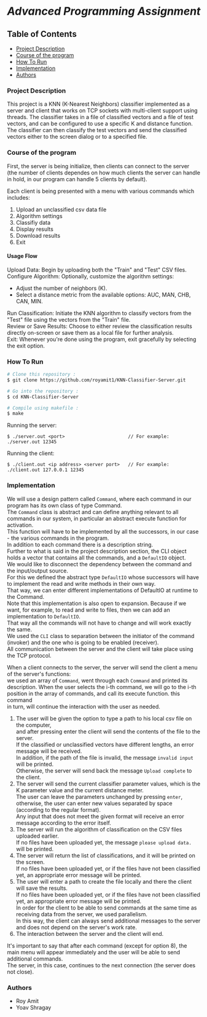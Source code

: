 # *__Advanced Programming Assignment__*

## Table of Contents
* [Project Description](#project-description)
* [Course of the program](#course-of-the-program)
* [How To Run](#how-to-run)
* [Implementation](#implementation)
* [Authors](#authors)

### Project Description
This project is a KNN (K-Nearest Neighbors) classifier implemented as a server and client that works on TCP sockets with multi-client support using threads. The classifier takes in a file of classified vectors and a file of test vectors, and can be configured to use a specific K and distance function. The classifier can then classify the test vectors and send the classified vectors either to the screen dialog or to a specified file.  

### Course of the program
First, the server is being initialize, then clients can connect to the server (the number of clients dependes on how much clients the server can handle in hold, in our program can handle 5 clients by default).

Each client is being presented with a menu with various commands which includes:
1. Upload an unclassified csv data file
2. Algorithm settings
3. Classifiy data
4. Display results
5. Download results
8. Exit

#### Usage Flow
Upload Data: Begin by uploading both the "Train" and "Test" CSV files.  
Configure Algorithm: Optionally, customize the algorithm settings:
- Adjust the number of neighbors (K).  
- Select a distance metric from the available options: AUC, MAN, CHB, CAN, MIN.

Run Classification: Initiate the KNN algorithm to classify vectors from the "Test" file using the vectors from the "Train" file.  
Review or Save Results: Choose to either review the classification results directly on-screen or save them as a local file for further analysis.  
Exit: Whenever you're done using the program, exit gracefully by selecting the exit option.  


### How To Run  

```bash
# Clone this repository :
$ git clone https://github.com/royamit1/KNN-Classifier-Server.git

# Go into the repository :
$ cd KNN-Classifier-Server

# Compile using makefile :
$ make
```

Running the server:  
<pre><code>$ ./server.out &#60port&#62                       // For example: ./server.out 12345</code></pre>
Running the client:  
<pre><code>$ ./client.out &#60ip address&#62 &#60server port&#62   // For example: ./client.out 127.0.0.1 12345</code></pre>


### Implementation
We will use a design pattern called `Command`, where each command in our program has its own class of type Command.  
The `Command` class is abstract and can define anything relevant to all commands in our system,
in particular an abstract execute function for activation.  
This function will have to be implemented by all the successors, in our case - the various commands in the program.  
In addition to each command there is a description string.  
Further to what is said in the project description section, the CLI object holds a vector that contains all the commands, and a `DefaultIO` object.  
We would like to disconnect the dependency between the command and the input/output source.  
For this we defined the abstract type `DefaultIO` whose successors will have to implement the read and write methods in their own way.  
That way, we can enter different implementations of DefaultIO at runtime to the Command.  
Note that this implementation is also open to expansion. Because if we want, for example, to read and write to files, then we can add an implementation to `DefaultIO`.    
That way all the commands will not have to change and will work exactly the same.  
We used the `CLI` class to separation between the initiator of the command (invoker) and the one who is going to be
enabled (receiver).  
All communication between the server and the client will take place using the TCP protocol.  

When a client connects to the server, the server will send the client a menu of the server's functions:   
we used an array of `Command`, went through each `Command` and printed its description. When the user selects the i-th   command, we will go to the i-th position in the array of commands, and call its execute function. this command  
in turn, will continue the interaction with the user as needed.  
1. The user will be given the option to type a path to his local csv file on the computer,  
and after pressing enter the client will send the contents of the file to the server.  
If the classified or unclassified vectors have different lengths, an error message will be received.  
In addition, if the path of the file is invalid, the message `invalid input` will be printed.  
Otherwise, the server will send back the message `Upload complete` to the client.  
2. The server will send the current classifier parameter values, which is the K parameter value
and the current distance meter.  
The user can leave the parameters unchanged by pressing `enter`, otherwise, the user can enter new values separated by space (according to the regular format).  
Any input that does not meet the given format will receive an error message according to the error itself.  
3. The server will run the algorithm of classification on the CSV files uploaded earlier.  
If no files have been uploaded yet, the message `please upload data.` will be printed.  
4. The server will return the list of classifications, and it will be printed on the screen.  
If no files have been uploaded yet, or if the files have not been classified yet, an appropriate error message will be printed.  
5. The user will enter a path to create the file locally and there the client will save the results.  
If no files have been uploaded yet, or if the files have not been classified yet, an appropriate error message will be printed.  
In order for the client to be able to send commands at the same time as receiving data from the server, we used parallelism.  
In this way, the client can always send additional messages to the server and does not depend on the server's work rate.  
8. The interaction between the server and the client will end.  

It's important to say that after each command (except for option 8), the main menu will appear immediately and the user will be able to send additional commands.   
The server, in this case, continues to the next connection (the server does not close).  

### Authors
- Roy Amit
- Yoav Shragay
